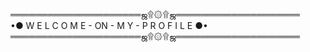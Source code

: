 ═════════════════════ஜ۩۞۩ஜ════════════════════                      
                    •● W E L C O M E - ON - M Y - P R O F I L E ●•                
═════════════════════ஜ۩۞۩ஜ════════════════════

<!--
**xauqse/xauqse** is a ✨ _special_ ✨ repository because its `README.md` (this file) appears on your GitHub profile.

Here are some ideas to get you started:

- 🔭 I’m currently working on ...
- 🌱 I’m currently learning ...
- 👯 I’m looking to collaborate on ...
- 🤔 I’m looking for help with ...
- 💬 Ask me about ...
- 📫 How to reach me: ...
- 😄 Pronouns: ...
- ⚡ Fun fact: ...
-->
